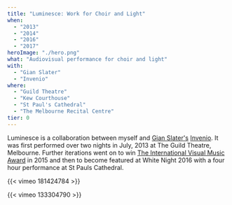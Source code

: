 ```yaml
---
title: "Luminesce: Work for Choir and Light"
when: 
  - "2013"
  - "2014"
  - "2016"
  - "2017"
heroImage: "./hero.png"
what: "Audiovisual performance for choir and light"
with:
  - "Gian Slater"
  - "Invenio"
where:
  - "Guild Theatre"
  - "Kew Courthouse"
  - "St Paul's Cathedral"
  - "The Melbourne Recital Centre"
tier: 0
---
```


Luminesce is a collaboration between myself and [Gian Slater's](http://gianslater.com/) [Invenio](http://gianslater.com/invenio-singers/).  It was first performed over two nights in July, 2013 at The Guild Theatre, Melbourne. Further iterations went on to win [The International Visual Music Award](http://www.visual-music-award.de/en) in 2015 and then to become featured at White Night 2016 with a four hour performance at St Pauls Cathedral.

{{< vimeo 181424784 >}}

{{< vimeo 133304790 >}}


